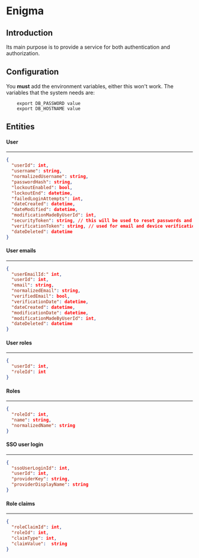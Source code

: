 # Enigma

## Introduction
Its main purpose is to provide a service for both authentication and authorization.

## Configuration
You **must** add the environment variables, either this won't work.
The variables that the system needs are:
```shell
    export DB_PASSWORD value
    export DB_HOSTNAME value
```

## Entities

#### User
***
```json
{
  "userId": int,
  "username": string,
  "normalizedUsername": string,
  "passwordHash": string,
  "lockoutEnabled": bool,
  "lockoutEnd": datetime,
  "failedLoginAttempts": int,
  "dateCreated": datetime,
  "dateModified": datetime,
  "modificationMadeByUserId": int,
  "securityToken": string, // this will be used to reset passwords and will be changed everytime a reset is requested
  "verificationToken": string, // used for email and device verification, changed after a request is made
  "dateDeleted": datetime
}
```

#### User emails
***
```json
{
  "userEmailId:" int,
  "userId": int,
  "email": string,
  "normalizedEmail": string,
  "verifiedEmail": bool,
  "verificationDate": datetime,
  "dateCreated": datetime,
  "modificationDate": datetime,
  "modificationMadeByUserId": int,
  "dateDeleted": datetime
}
```

#### User roles
***
```json
{
  "userId": int,
  "roleId": int
}
```

#### Roles
***
```json
{
  "roleId": int,
  "name": string,
  "normalizedName": string
}
```

#### SSO user login
***
```json
{
  "ssoUserLoginId": int,
  "userId": int,
  "providerKey": string,
  "providerDisplayName": string
}
```

#### Role claims
***
```json
{
  "roleClaimId": int,
  "roleId": int,
  "claimType": int,
  "claimValue":  string
}
```









